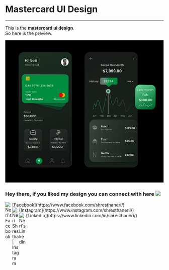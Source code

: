 # Mastercard UI Design
***
This is the **mastercard ui design**. </br>
So here is the preview. 
</br>

![Mastercard UI Design](https://github.com/shresthaneri/MasterCardUI/blob/main/readmeresources/Compressed_Mastercard_UI.png)
</br>

### Hey there, if you liked my design you can connect with here <img src="https://media.giphy.com/media/hvRJCLFzcasrR4ia7z/giphy.gif" width="25px"></br>

<a href="https://www.facebook.com/shresthaneri">
  <img align="left" alt="Neri's Facebook" width="22px" src="https://user-images.githubusercontent.com/82656387/134330212-3f98710d-80d0-4b46-bde5-477cc8623484.png" />
</a> [Facebook](https://www.facebook.com/shresthaneri/) <br>


<a href="https://instagram.com/shresthanerii">
  <img align="left" alt="Neri Shrestha | Instagram" width="22px" src="https://user-images.githubusercontent.com/82656387/134324788-89fce082-490d-45e6-a593-6f8bbffff28a.png" />
</a> [Instagram](https://www.instagram.com/shresthanerii/) <br>


<a href="https://www.linkedin.com/in/shresthaneri/">
  <img align="left" alt="Neri's LinkedIn" width="22px" src="https://user-images.githubusercontent.com/82656387/134330154-601d43e5-1b9a-4d8d-9bf1-fcbff38fad90.png" />
</a> [LinkedIn](https://www.linkedin.com/in/shresthaneri/) <br>







